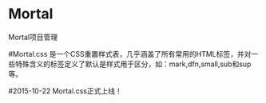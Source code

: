 # Mortal
Mortal项目管理

#Mortal.css
是一个CSS重置样式表，几乎涵盖了所有常用的HTML标签，并对一些特殊含义的标签定义了默认是样式用于区分，如：mark,dfn,small,sub和sup等。

#2015-10-22
Mortal.css正式上线！
